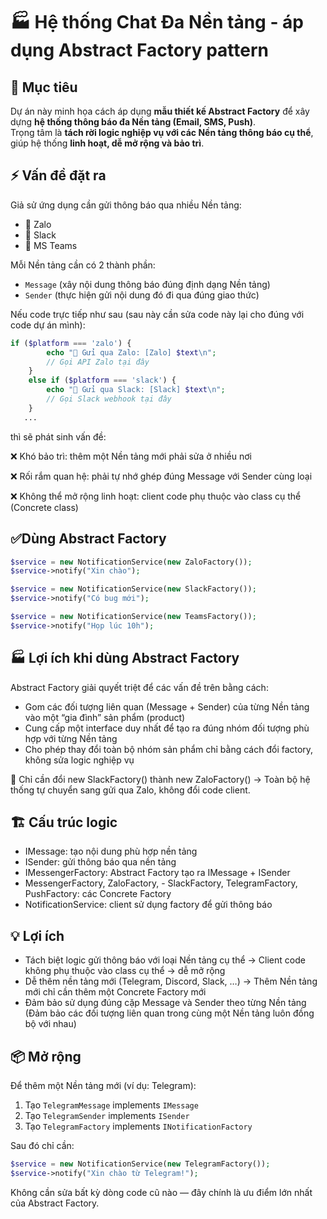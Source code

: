 # 🏭 Hệ thống Chat Đa Nền tảng - áp dụng Abstract Factory pattern

## 📌 Mục tiêu

Dự án này minh họa cách áp dụng **mẫu thiết kế Abstract Factory** để xây dựng **hệ thống thông báo đa Nền tảng (Email, SMS, Push)**.  
Trọng tâm là **tách rời logic nghiệp vụ với các Nền tảng thông báo cụ thể**, giúp hệ thống **linh hoạt, dễ mở rộng và bảo trì**.

## ⚡ Vấn đề đặt ra

Giả sử ứng dụng cần gửi thông báo qua nhiều Nền tảng:

- 📧 Zalo
- 📱 Slack
- 📢 MS Teams

Mỗi Nền tảng cần có 2 thành phần:

- `Message` (xây nội dung thông báo đúng định dạng Nền tảng)
- `Sender` (thực hiện gửi nội dung đó đi qua đúng giao thức)

Nếu code trực tiếp như sau (sau này cần sửa code này lại cho đúng với code dự án mình):

```php
if ($platform === 'zalo') {
        echo "📩 Gửi qua Zalo: [Zalo] $text\n";
        // Gọi API Zalo tại đây
    }
    else if ($platform === 'slack') {
        echo "📩 Gửi qua Slack: [Slack] $text\n";
        // Gọi Slack webhook tại đây
    }
   ...
```

thì sẽ phát sinh vấn đề:

❌ Khó bảo trì: thêm một Nền tảng mới phải sửa ở nhiều nơi

❌ Rối rắm quan hệ: phải tự nhớ ghép đúng Message với Sender cùng loại

❌ Không thể mở rộng linh hoạt: client code phụ thuộc vào class cụ thể (Concrete class)

## ✅Dùng Abstract Factory

```php
$service = new NotificationService(new ZaloFactory());
$service->notify("Xin chào");

$service = new NotificationService(new SlackFactory());
$service->notify("Có bug mới");

$service = new NotificationService(new TeamsFactory());
$service->notify("Họp lúc 10h");
```

## 🏭 Lợi ích khi dùng Abstract Factory

Abstract Factory giải quyết triệt để các vấn đề trên bằng cách:

- Gom các đối tượng liên quan (Message + Sender) của từng Nền tảng vào một “gia đình” sản phẩm (product)
- Cung cấp một interface duy nhất để tạo ra đúng nhóm đối tượng phù hợp với từng Nền tảng
- Cho phép thay đổi toàn bộ nhóm sản phẩm chỉ bằng cách đổi factory, không sửa logic nghiệp vụ

📌 Chỉ cần đổi new SlackFactory() thành new ZaloFactory() → Toàn bộ hệ thống tự chuyển sang gửi qua Zalo, không đổi code client.

## 🏗️ Cấu trúc logic

- IMessage: tạo nội dung phù hợp nền tảng
- ISender: gửi thông báo qua nền tảng
- IMessengerFactory: Abstract Factory tạo ra IMessage + ISender
- MessengerFactory, ZaloFactory, - SlackFactory, TelegramFactory, PushFactory: các Concrete Factory
- NotificationService: client sử dụng factory để gửi thông báo

## 💡 Lợi ích

- Tách biệt logic gửi thông báo với loại Nền tảng cụ thể -> Client code không phụ thuộc vào class cụ thể → dễ mở rộng
- Dễ thêm nền tảng mới (Telegram, Discord, Slack, …) -> Thêm Nền tảng mới chỉ cần thêm một Concrete Factory mới
- Đảm bảo sử dụng đúng cặp Message và Sender theo từng Nền tảng (Đảm bảo các đối tượng liên quan trong cùng một Nền tảng luôn đồng bộ với nhau)

## 📦 Mở rộng

Để thêm một Nền tảng mới (ví dụ: Telegram):

1. Tạo `TelegramMessage` implements `IMessage`
2. Tạo `TelegramSender` implements `ISender`
3. Tạo `TelegramFactory` implements `INotificationFactory`

Sau đó chỉ cần:

```php
$service = new NotificationService(new TelegramFactory());
$service->notify("Xin chào từ Telegram!");
```

Không cần sửa bất kỳ dòng code cũ nào — đây chính là ưu điểm lớn nhất của Abstract Factory.
